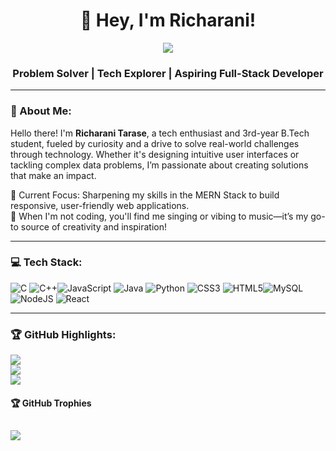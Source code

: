 <h1 align="center">👋 Hey, I'm Richarani!</h1>

<p align="center">
  <img src="https://readme-typing-svg.demolab.com/?lines=Innovating%20with%20Technology%20to%20Shape%20the%20Future!;&width=520&height=45&speed=60">
</p>

<h3 align="center"> Problem Solver | Tech Explorer | Aspiring Full-Stack Developer </h3>

---

### 💫 About Me:
Hello there! I'm **Richarani Tarase**, a tech enthusiast and 3rd-year B.Tech student, fueled by curiosity and a drive to solve real-world challenges through technology. Whether it's designing intuitive user interfaces or tackling complex data problems, I’m passionate about creating solutions that make an impact.

🚀 Current Focus: Sharpening my skills in the MERN Stack to build responsive, user-friendly web applications.<br>
🎵 When I'm not coding, you'll find me singing or vibing to music—it’s my go-to source of creativity and inspiration!<br>

---

### 💻 Tech Stack:
![C](https://img.shields.io/badge/c-%2300599C.svg?style=for-the-badge&logo=c&logoColor=white) ![C++](https://img.shields.io/badge/c++-%2300599C.svg?style=for-the-badge&logo=c%2B%2B&logoColor=white)![JavaScript](https://img.shields.io/badge/javascript-%23323330.svg?style=for-the-badge&logo=javascript&logoColor=%23F7DF1E) ![Java](https://img.shields.io/badge/java-%23ED8B00.svg?style=for-the-badge&logo=openjdk&logoColor=white) ![Python](https://img.shields.io/badge/python-3670A0?style=for-the-badge&logo=python&logoColor=ffdd54)  ![CSS3](https://img.shields.io/badge/css3-%231572B6.svg?style=for-the-badge&logo=css3&logoColor=white) ![HTML5](https://img.shields.io/badge/html5-%23E34F26.svg?style=for-the-badge&logo=html5&logoColor=white)![MySQL](https://img.shields.io/badge/mysql-4479A1.svg?style=for-the-badge&logo=mysql&logoColor=white) ![NodeJS](https://img.shields.io/badge/node.js-6DA55F?style=for-the-badge&logo=node.js&logoColor=white) ![React](https://img.shields.io/badge/react-%2320232a.svg?style=for-the-badge&logo=react&logoColor=%2361DAFB) 

---

### 🏆 GitHub Highlights:
![](https://github-readme-stats.vercel.app/api?username=Richarani-tarase&theme=radical&hide_border=false&include_all_commits=false&count_private=false)<br/>
![](https://github-readme-streak-stats.herokuapp.com/?user=Richarani-tarase&theme=radical&hide_border=false)<br/>
![](https://github-readme-stats.vercel.app/api/top-langs/?username=Richarani-tarase&theme=radical&hide_border=false&include_all_commits=false&count_private=false&layout=compact)

#### 🏆 GitHub Trophies
![](https://github-profile-trophy.vercel.app/?username=Richarani-tarase&theme=radical&no-frame=false&no-bg=true&margin-w=4)
---
